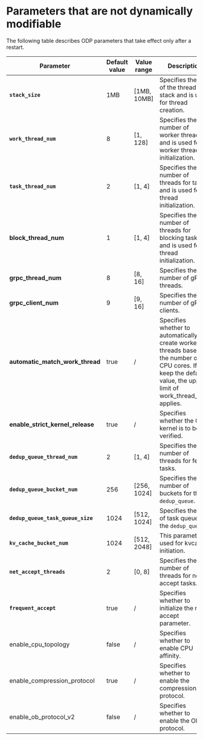 Parameters that are not dynamically modifiable 
===================================================================

The following table describes ODP parameters that take effect only after a restart. 




|           **Parameter**           | **Default value** | **Value range** |                                                                            **Description**                                                                            |
|-----------------------------------|-------------------|-----------------|-----------------------------------------------------------------------------------------------------------------------------------------------------------------------|
| **`stack_size`**                  | 1MB               | \[1MB, 10MB\]   | Specifies the size of the thread stack and is used for thread creation.                                                                                               |
| **`work_thread_num`**             | 8                 | \[1, 128\]      | Specifies the number of worker threads and is used for worker thread initialization.                                                                                  |
| **`task_thread_num`**             | 2                 | \[1, 4\]        | Specifies the number of threads for tasks and is used for thread initialization.                                                                                      |
| **block_thread_num**              | 1                 | \[1, 4\]        | Specifies the number of threads for blocking tasks and is used for thread initialization.                                                                             |
| **grpc_thread_num**               | 8                 | \[8, 16\]       | Specifies the number of gRPC threads.                                                                                                                                 |
| **grpc_client_num**               | 9                 | \[9, 16\]       | Specifies the number of gRPC clients.                                                                                                                                 |
| **automatic_match_work_thread**   | true              | /               | Specifies whether to automatically create worker threads based on the number of CPU cores. If you keep the default value, the upper limit of work_thread_num applies. |
| **enable_strict_kernel_release**  | true              | /               | Specifies whether the OS kernel is to be verified.                                                                                                                    |
| **`dedup_queue_thread_num`**      | 2                 | \[1, 4\]        | Specifies the number of threads for fetch tasks.                                                                                                                      |
| **`dedup_queue_bucket_num`**      | 256               | \[256, 1024\]   | Specifies the number of buckets for the `dedup_queue`.                                                                                                                |
| **`dedup_queue_task_queue_size`** | 1024              | \[512, 1024\]   | Specifies the size of task queue for the `dedup_queue`.                                                                                                               |
| **`kv_cache_bucket_num`**         | 1024              | \[512, 2048\]   | This parameter is used for kvcache initiation.                                                                                                                        |
| **`net_accept_threads`**          | 2                 | \[0, 8\]        | Specifies the number of threads for net accept tasks.                                                                                                                 |
| **`frequent_accept`**             | true              | /               | Specifies whether to initialize the net accept parameter.                                                                                                             |
| enable_cpu_topology               | false             | /               | Specifies whether to enable CPU affinity.                                                                                                                             |
| enable_compression_protocol       | true              | /               | Specifies whether to enable the compression protocol.                                                                                                                 |
| enable_ob_protocol_v2             | false             | /               | Specifies whether to enable the OB2.0 protocol.                                                                                                                       |


